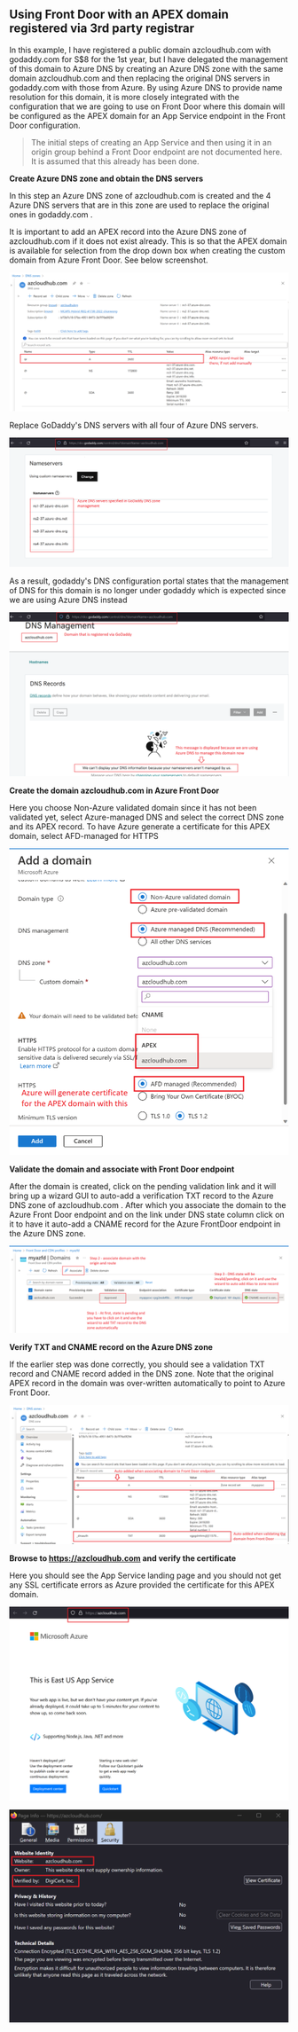 ## Using Front Door with an APEX domain registered via 3rd party registrar

In this example, I have registered a public domain azcloudhub.com with godaddy.com for S$8 for the 1st year, but I have delegated the management of this domain to Azure DNS by creating an Azure DNS zone with the same domain azcloudhub.com and then replacing the original DNS servers in godaddy.com with those from Azure. By using Azure DNS to provide name resolution for this domain, it is more closely integrated with the configuration that we are going to use on Front Door where this domain will be configured as the APEX domain for an App Service endpoint in the Front Door configuration.

> The initial steps of creating an App Service and then using it in an origin group behind a Front Door endpoint are not documented here. It is assumed that this already has been done.

**Create Azure DNS zone and obtain the DNS servers**

In this step an Azure DNS zone of azcloudhub.com is created and the 4 Azure DNS servers that are in this zone are used to replace the original ones in godaddy.com . 

It is important to add an APEX record into the Azure DNS zone of azcloudhub.com if it does not exist already. This is so that the APEX domain is available for selection from the drop down box when creating the custom domain from Azure Front Door. See below screenshot.

![APEXrecord.png](https://github.com/chianw/chianw/blob/main/APEXrecord.png)

Replace GoDaddy's DNS servers with all four of Azure DNS servers.

![afdapexdomain2.png](https://github.com/chianw/chianw/blob/main/afdapexdomain2.png)

As a result, godaddy's DNS configuration portal states that the management of DNS for this domain is no longer under godaddy which is expected since we are using Azure DNS instead

![afdapexdomain3.png](https://github.com/chianw/chianw/blob/main/afdapexdomain3.png)

**Create the domain azcloudhub.com in Azure Front Door**

Here you choose Non-Azure validated domain since it has not been validated yet, select Azure-managed DNS and select the correct DNS zone and its APEX record. To have Azure generate a certificate for this APEX domain, select AFD-managed for HTTPS

![afdapexdomain4.png](https://github.com/chianw/chianw/blob/main/afdapexdomain4.png)

**Validate the domain and associate with Front Door endpoint**

After the domain is created, click on the pending validation link and it will bring up a wizard GUI to auto-add a verification TXT record to the Azure DNS zone of azcloudhub.com . After which you associate the domain to the Azure Front Door endpoint and on the link under DNS state column click on it to have it auto-add a CNAME record for the Azure FrontDoor endpoint in the Azure DNS zone.

![afdapexdomain5.png](https://github.com/chianw/chianw/blob/main/afdapexdomain5.png)



**Verify TXT and CNAME record on the Azure DNS zone**

If the earlier step was done correctly, you should see a validation TXT record and CNAME record added in the DNS zone. Note that the original APEX record in the domain was over-written automatically to point to Azure Front Door.

![afdapexdomain1.png](https://github.com/chianw/chianw/blob/main/afdapexdomain1.png)



**Browse to https://azcloudhub.com and verify the certificate**

Here you should see the App Service landing page and you should not get any SSL certificate errors as Azure provided the certificate for this APEX domain.

![afdapexdomain6.png](https://github.com/chianw/chianw/blob/main/afdapexdomain6.png)

![afdapexdomain7.png](https://github.com/chianw/chianw/blob/main/afdapexdomain7.png)
